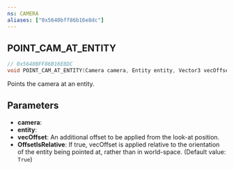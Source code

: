 ```yaml
---
ns: CAMERA
aliases: ["0x5640bff86b16e8dc"]
---
```

## POINT_CAM_AT_ENTITY

```c
// 0x5640BFF86B16E8DC
void POINT_CAM_AT_ENTITY(Camera camera, Entity entity, Vector3 vecOffset, bool OffsetIsRelative);
```

Points the camera at an entity.


## Parameters
* **camera**: 
* **entity**: 
* **vecOffset**: An additional offset to be applied from the look-at position.
* **OffsetIsRelative**: If true, vecOffset is applied relative to the orientation of the entity being pointed at, rather than in world-space. (Default value: `True`)
